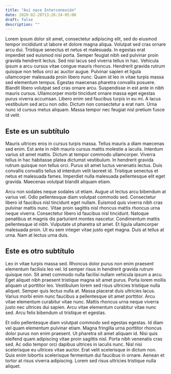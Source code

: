 ```yaml
---
title: "Así nace Interconexión"
date: 2020-02-28T13:26:24-05:00
draft: false
description: ""
---
```


Lorem ipsum dolor sit amet, consectetur adipiscing elit, sed do eiusmod tempor incididunt ut labore et dolore magna aliqua. Volutpat sed cras ornare arcu dui. Tristique senectus et netus et malesuada. In egestas erat imperdiet sed euismod nisi porta. Semper feugiat nibh sed pulvinar proin gravida hendrerit lectus. Sed nisi lacus sed viverra tellus in hac. Vehicula ipsum a arcu cursus vitae congue mauris rhoncus. Hendrerit gravida rutrum quisque non tellus orci ac auctor augue. Pulvinar sapien et ligula ullamcorper malesuada proin libero nunc. Quam id leo in vitae turpis massa sed elementum tempus. Egestas maecenas pharetra convallis posuere. Blandit libero volutpat sed cras ornare arcu. Suspendisse in est ante in nibh mauris cursus. Ullamcorper morbi tincidunt ornare massa eget egestas purus viverra accumsan. Libero enim sed faucibus turpis in eu mi. A lacus vestibulum sed arcu non odio. Dictum non consectetur a erat nam. Urna nunc id cursus metus aliquam. Massa tempor nec feugiat nisl pretium fusce id velit.

## Este es un subtítulo

Mauris ultrices eros in cursus turpis massa. Tellus mauris a diam maecenas sed enim. Est ante in nibh mauris cursus mattis molestie a iaculis. Interdum varius sit amet mattis. Dictum at tempor commodo ullamcorper. Viverra tellus in hac habitasse platea dictumst vestibulum. In hendrerit gravida rutrum quisque non tellus orci. Purus sit amet luctus venenatis lectus. Duis convallis convallis tellus id interdum velit laoreet id. Tristique senectus et netus et malesuada fames. Imperdiet nulla malesuada pellentesque elit eget gravida. Maecenas volutpat blandit aliquam etiam.

Arcu non sodales neque sodales ut etiam. Augue ut lectus arcu bibendum at varius vel. Odio pellentesque diam volutpat commodo sed. Consectetur libero id faucibus nisl tincidunt eget nullam. Euismod quis viverra nibh cras pulvinar mattis nunc. Vitae proin sagittis nisl rhoncus mattis rhoncus urna neque viverra. Consectetur libero id faucibus nisl tincidunt. Natoque penatibus et magnis dis parturient montes nascetur. Condimentum mattis pellentesque id nibh. Vulputate ut pharetra sit amet. Et ligula ullamcorper malesuada proin. Ut eu sem integer vitae justo eget magna. Duis at tellus at urna. Nam at lectus urna duis.

## Este es otro subtítulo
Leo in vitae turpis massa sed. Rhoncus dolor purus non enim praesent elementum facilisis leo vel. Id semper risus in hendrerit gravida rutrum quisque non. Sit amet commodo nulla facilisi nullam vehicula ipsum a arcu. Eget aliquet nibh praesent tristique magna sit amet purus. Porta lorem mollis aliquam ut porttitor leo. Vestibulum lorem sed risus ultricies tristique nulla aliquet. Semper quis lectus nulla at. Massa placerat duis ultricies lacus. Varius morbi enim nunc faucibus a pellentesque sit amet porttitor. Arcu vitae elementum curabitur vitae nunc. Mattis rhoncus urna neque viverra justo nec ultrices dui sapien. Arcu vitae elementum curabitur vitae nunc sed. Arcu felis bibendum ut tristique et egestas.

Et odio pellentesque diam volutpat commodo sed egestas egestas. Id diam vel quam elementum pulvinar etiam. Magna fringilla urna porttitor rhoncus dolor purus non enim praesent. Ut pharetra sit amet aliquam id. Nisi quis eleifend quam adipiscing vitae proin sagittis nisl. Porta nibh venenatis cras sed. Ac odio tempor orci dapibus ultrices in iaculis nunc. Nisl nisi scelerisque eu ultrices vitae auctor. Erat velit scelerisque in dictum non. Quis enim lobortis scelerisque fermentum dui faucibus in ornare. Aenean et tortor at risus viverra adipiscing. Lorem sed risus ultricies tristique nulla aliquet.
